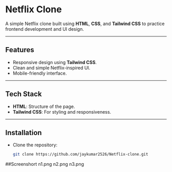 # Netflix Clone

A simple Netflix clone built using **HTML**, **CSS**, and **Tailwind CSS** to practice frontend development and UI design.

---

## Features
- Responsive design using **Tailwind CSS**.
- Clean and simple Netflix-inspired UI.
- Mobile-friendly interface.

---

## Tech Stack
- **HTML**: Structure of the page.
- **Tailwind CSS**: For styling and responsiveness.

---

## Installation
- Clone the repository:
   ```bash
   git clone https://github.com/jaykumar2526/Netflix-clone.git

##Screenshort
n1.png
n2.png
n3.png
